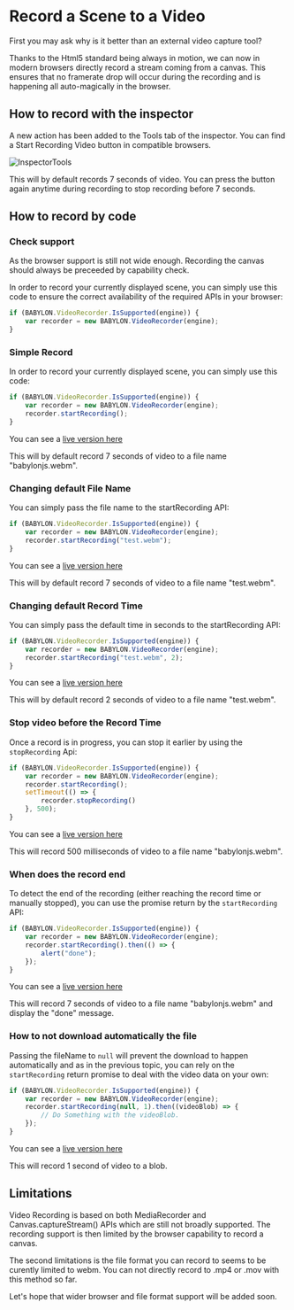 # Record a Scene to a Video

First you may ask why is it better than an external video capture tool?

Thanks to the Html5 standard being always in motion, we can now in modern browsers directly record a stream coming from a canvas. This ensures that no framerate drop will occur during the recording and is happening all auto-magically in the browser.

## How to record with the inspector 
A new action has been added to the Tools tab of the inspector. You can find a Start Recording Video button in compatible browsers.

![InspectorTools](/img/How_To/scene/inspectorVideoRecorder.png)

This will by default records 7 seconds of video. You can press the button again anytime during recording to stop recording before 7 seconds.

## How to record by code

### Check support
As the browser support is still not wide enough. Recording the canvas should always be preceeded by capability check.

In order to record your currently displayed scene, you can simply use this code to ensure the correct availability of the required APIs in your browser:

```javascript
if (BABYLON.VideoRecorder.IsSupported(engine)) {
    var recorder = new BABYLON.VideoRecorder(engine);
}
```

### Simple Record
In order to record your currently displayed scene, you can simply use this code:

```javascript
if (BABYLON.VideoRecorder.IsSupported(engine)) {
    var recorder = new BABYLON.VideoRecorder(engine);
    recorder.startRecording();
}
```

You can see a [live version here](https://www.babylonjs-playground.com/#47H64G)

This will by default record 7 seconds of video to a file name "babylonjs.webm".

### Changing default File Name
You can simply pass the file name to the startRecording API:

```javascript
if (BABYLON.VideoRecorder.IsSupported(engine)) {
    var recorder = new BABYLON.VideoRecorder(engine);
    recorder.startRecording("test.webm");
}
```

You can see a [live version here](https://www.babylonjs-playground.com/#47H64G#1)

This will by default record 7 seconds of video to a file name "test.webm".

### Changing default Record Time
You can simply pass the default time in seconds to the startRecording API:

```javascript
if (BABYLON.VideoRecorder.IsSupported(engine)) {
    var recorder = new BABYLON.VideoRecorder(engine);
    recorder.startRecording("test.webm", 2);
}
```

You can see a [live version here](https://www.babylonjs-playground.com/#47H64G#2)

This will by default record 2 seconds of video to a file name "test.webm".

### Stop video before the Record Time
Once a record is in progress, you can stop it earlier by using the  `stopRecording` Api:

```javascript
if (BABYLON.VideoRecorder.IsSupported(engine)) {
    var recorder = new BABYLON.VideoRecorder(engine);
    recorder.startRecording();
    setTimeout(() => {
        recorder.stopRecording()
    }, 500);
}
```

You can see a [live version here](https://www.babylonjs-playground.com/#47H64G#3)

This will record 500 milliseconds of video to a file name "babylonjs.webm".

### When does the record end
To detect the end of the recording (either reaching the record time or manually stopped), you can use the promise return by the `startRecording` API:

```javascript
if (BABYLON.VideoRecorder.IsSupported(engine)) {
    var recorder = new BABYLON.VideoRecorder(engine);
    recorder.startRecording().then(() => {
        alert("done");
    });
}
```

You can see a [live version here](https://www.babylonjs-playground.com/#47H64G#4)

This will record 7 seconds of video to a file name "babylonjs.webm" and display the "done" message.

### How to not download automatically the file
Passing the fileName to `null` will prevent the download to happen automatically and as in the previous topic, you can rely on the `startRecording` return promise to deal with the video data on your own:

```javascript
if (BABYLON.VideoRecorder.IsSupported(engine)) {
    var recorder = new BABYLON.VideoRecorder(engine);
    recorder.startRecording(null, 1).then((videoBlob) => {
        // Do Something with the videoBlob.
    });
}
```

You can see a [live version here](https://www.babylonjs-playground.com/#47H64G#5)

This will record 1 second of video to a blob.

## Limitations
Video Recording is based on both MediaRecorder and Canvas.captureStream() APIs which are still not broadly supported. The recording support is then limited by the browser capability to record a canvas.

The second limitations is the file format you can record to seems to be curently limited to webm. You can not directly record to .mp4 or .mov with this method so far. 

Let's hope that wider browser and file format support will be added soon. 



